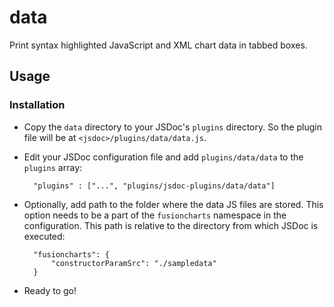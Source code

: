 # data

Print syntax highlighted JavaScript and XML chart data in tabbed boxes.

## Usage

### Installation

* Copy the `data` directory to your JSDoc's `plugins` directory. So the plugin file will be at `<jsdoc>/plugins/data/data.js`.

* Edit your JSDoc configuration file and add `plugins/data/data` to the `plugins` array:

        "plugins" : ["...", "plugins/jsdoc-plugins/data/data"]

* Optionally, add path to the folder where the data JS files are stored. This option needs to be a part of the `fusioncharts` namespace in the configuration. This path is relative to the directory from which JSDoc is executed:

        "fusioncharts": {
            "constructorParamSrc": "./sampledata"
        }

* Ready to go!
